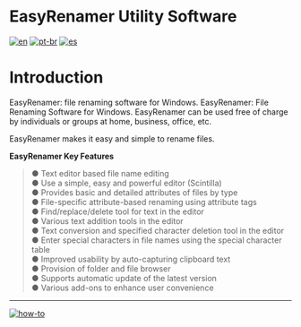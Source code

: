 # EasyRenamer Utility Software
[![en](https://img.shields.io/badge/lang-en-red.svg)](https://github.com/jonatasemidio/multilanguage-readme-pattern/blob/master/README.md)
[![pt-br](https://img.shields.io/badge/lang-pt--br-green.svg)](https://github.com/jonatasemidio/multilanguage-readme-pattern/blob/master/README.pt-br.md)
[![es](https://img.shields.io/badge/lang-es-yellow.svg)](https://github.com/jonatasemidio/multilanguage-readme-pattern/blob/master/README.es.md)

Introduction
============

EasyRenamer: file renaming software for Windows. EasyRenamer: File Renaming Software for Windows. EasyRenamer can be used free of charge by individuals or groups at home, business, office, etc.


EasyRenamer makes it easy and simple to rename files.

**EasyRenamer Key Features**

> ● Text editor based file name editing   
> ● Use a simple, easy and powerful editor (Scintilla)   
> ● Provides basic and detailed attributes of files by type   
> ● File-specific attribute-based renaming using attribute tags   
> ● Find/replace/delete tool for text in the editor   
> ● Various text addition tools in the editor   
> ● Text conversion and specified character deletion tool in the editor   
> ● Enter special characters in file names using the special character table   
> ● Improved usability by auto-capturing clipboard text   
> ● Provision of folder and file browser   
> ● Supports automatic update of the latest version   
> ● Various add-ons to enhance user convenience   

---
[![how-to](https://img.shields.io/badge/how--to-use-blue.svg)](https://github.com/jonatasemidio/multilanguage-readme-pattern/blob/master/STEPS.md)
